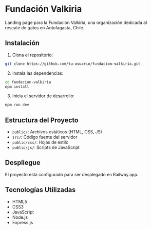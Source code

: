 # Fundación Valkiria

Landing page para la Fundación Valkiria, una organización dedicada al rescate de gatos en Antofagasta, Chile.

## Instalación

1. Clona el repositorio:
```bash
git clone https://github.com/tu-usuario/fundacion-valkiria.git
```

2. Instala las dependencias:
```bash
cd fundacion-valkiria
npm install
```

3. Inicia el servidor de desarrollo:
```bash
npm run dev
```

## Estructura del Proyecto

- `public/`: Archivos estáticos (HTML, CSS, JS)
- `src/`: Código fuente del servidor
- `public/css/`: Hojas de estilo
- `public/js/`: Scripts de JavaScript

## Despliegue

El proyecto está configurado para ser desplegado en Railway.app.

## Tecnologías Utilizadas

- HTML5
- CSS3
- JavaScript
- Node.js
- Express.js